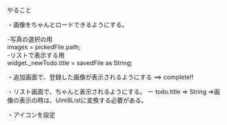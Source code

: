 




やること

・画像をちゃんとロードできるようにする。

-写真の選択の用  
 images = pickedFile.path;  
-リストで表示する用  
 widget._newTodo.title = savedFile as String;
 
・追加画面で、登録した画像が表示されるようにする ==> complete!!


・リスト画面で、ちゃんと表示されるようにする。
ー todo.title => String  =>画像の表示の時は、Uint8Listに変換する必要がある。

・アイコンを設定
